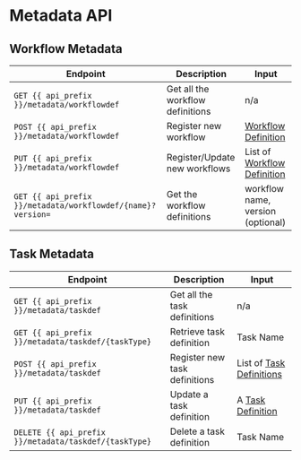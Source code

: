 # Metadata API
 
## Workflow Metadata
| Endpoint                                 | Description                      | Input                                                          |
|------------------------------------------|----------------------------------|----------------------------------------------------------------|
| `GET {{ api_prefix }}/metadata/workflowdef`                 | Get all the workflow definitions | n/a                                                            |
| `POST {{ api_prefix }}/metadata/workflowdef`                | Register new workflow            | [Workflow Definition](../../documentation/configuration/workflowdef/index.md)         |
| `PUT {{ api_prefix }}/metadata/workflowdef`                 | Register/Update new workflows    | List of [Workflow Definition](../../documentation/configuration/workflowdef/index.md) |
| `GET {{ api_prefix }}/metadata/workflowdef/{name}?version=` | Get the workflow definitions     | workflow name, version (optional)                              |

## Task Metadata
| Endpoint                                 | Description                      | Input                                                          |
|------------------------------------------|----------------------------------|----------------------------------------------------------------|
| `GET {{ api_prefix }}/metadata/taskdef`                 | Get all the task definitions     | n/a                                                            |
| `GET {{ api_prefix }}/metadata/taskdef/{taskType}`      | Retrieve task definition         | Task Name                                                      |
| `POST {{ api_prefix }}/metadata/taskdef`                | Register new task definitions    | List of [Task Definitions](../../documentation/configuration/taskdef.md)        |
| `PUT {{ api_prefix }}/metadata/taskdef`                 | Update a task definition         | A [Task Definition](../../documentation/configuration/taskdef.md)               |
| `DELETE {{ api_prefix }}/metadata/taskdef/{taskType}`   | Delete a task definition         | Task Name                                                      |
